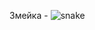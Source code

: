Змейка -
![snake](https://user-images.githubusercontent.com/55083851/115115306-2989fe00-9fad-11eb-9eb9-afd8772a2293.gif)
